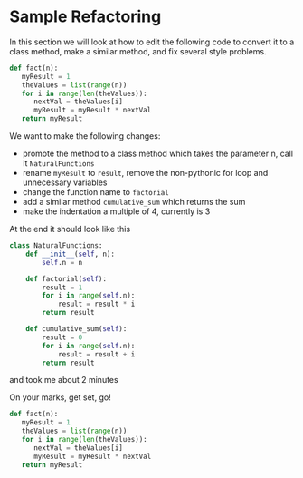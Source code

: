 # Sample Refactoring

In this section we will look at how to edit the following code to convert it to
a class method, make a similar method, and fix several style problems.

```python
def fact(n):
   myResult = 1
   theValues = list(range(n))
   for i in range(len(theValues)):
      nextVal = theValues[i]
      myResult = myResult * nextVal
   return myResult
```

We want to make the following changes:
 - promote the method to a class method which takes the parameter n, call it `NaturalFunctions`
 - rename `myResult` to `result`, remove the non-pythonic for loop and unnecessary
   variables
 - change the function name to `factorial`
 - add a similar method `cumulative_sum` which returns the sum
 - make the indentation a multiple of 4, currently is 3

At the end it should look like this
```python
class NaturalFunctions:
    def __init__(self, n):
        self.n = n

    def factorial(self):
        result = 1
        for i in range(self.n):
            result = result * i
        return result

    def cumulative_sum(self):
        result = 0
        for i in range(self.n):
            result = result + i
        return result
```
and took me about 2 minutes

On your marks, get set, go!
```python
def fact(n):
   myResult = 1
   theValues = list(range(n))
   for i in range(len(theValues)):
      nextVal = theValues[i]
      myResult = myResult * nextVal
   return myResult
```
